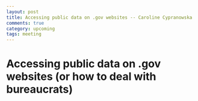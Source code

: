 ```yaml
---
layout: post
title: Accessing public data on .gov websites -- Caroline Cypranowska
comments: true
category: upcoming
tags: meeting
---
```


# Accessing public data on .gov websites (or how to deal with bureaucrats)